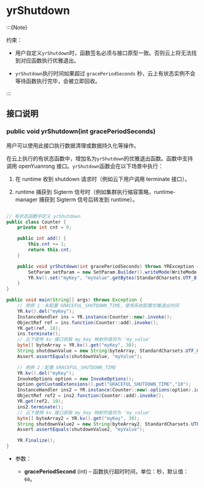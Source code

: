 # yrShutdown

:::{Note}

约束：

- 用户自定义`yrShutdown`时，函数签名必须与接口原型一致。否则云上将无法找到对应函数执行优雅退出。

- `yrShutdown`执行时间如果超过 `gracePeriodSeconds` 秒，云上有状态实例不会等待函数执行完毕，会被立即回收。

:::

## 接口说明

### public void yrShutdown(int gracePeriodSeconds)

用户可以使用此接口执行数据清理或数据持久化等操作。

在云上执行的有状态函数中，增加名为`yrShutdown`的优雅退出函数。函数中支持调用 openYuanrong 接口。`yrShutdown`函数会在以下场景中执行：

1. 在 runtime 收到 shutdown 请求时（例如云下用户调用 terminate 接口）。

2. runtime 捕获到 Sigterm 信号时（例如集群执行缩容策略，runtime-manager 捕获到 Sigterm 信号后转发到 runtime）。

```java

// 有状态函数中定义 yrShutdown
public class Counter {
    private int cnt = 0;

    public int add() {
        this.cnt += 1;
        return this.cnt;
    }

    public void yrShutdown(int gracePeriodSeconds) throws YRException {
        SetParam setParam = new SetParam.Builder().writeMode(WriteMode.NONE_L2_CACHE_EVICT).build();
        YR.kv().set("myKey", "myValue".getBytes(StandardCharsets.UTF_8), setParam);
    }
}

public void main(String[] args) throws Exception {
    // 用例 1：未配置 GRACEFUL_SHUTDOWN_TIME，使用系统配置优雅退出时间
    YR.kv().del("myKey");
    InstanceHandler ins = YR.instance(Counter::new).invoke();
    ObjectRef ref = ins.function(Counter::add).invoke();
    YR.get(ref, 10);
    ins.terminate();
    // 云下使用 kv 接口获取 my_key 映射的值将为 'my_value'
    byte[] byteArray = YR.kv().get("myKey", 30);
    String shutdownValue = new String(byteArray, StandardCharsets.UTF_8);
    Assert.assertEquals(shutdownValue, "myValue");

    // 用例 2：配置 GRACEFUL_SHUTDOWN_TIME
    YR.kv().del("myKey");
    InvokeOptions option = new InvokeOptions();
    option.getCustomExtensions().put("GRACEFUL_SHUTDOWN_TIME","10");
    InstanceHandler ins2 = YR.instance(Counter::new).options(option).invoke();
    ObjectRef ref2 = ins2.function(Counter::add).invoke();
    YR.get(ref2, 10);
    ins2.terminate();
    // 云下使用 kv 接口获取 my_key 映射的值将为 'my_value'
    byte[] byteArray2 = YR.kv().get("myKey", 30);
    String shutdownValue2 = new String(byteArray2, StandardCharsets.UTF_8);
    Assert.assertEquals(shutdownValue2, "myValue");

    YR.Finalize();
}
```

- 参数：

   - **gracePeriodSecond** (int) – 函数执行超时时间，单位：秒，默认值：``60``。
